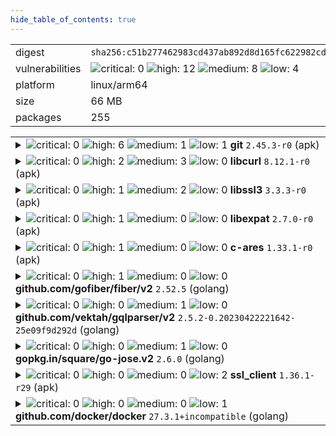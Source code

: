 ```yaml
---
hide_table_of_contents: true
---
```


<table>
<tr><td>digest</td><td><code>sha256:c51b277462983cd437ab892d8d165fc622982cdf0c26750c55a495ba6cc538d0</code></td><tr><tr><td>vulnerabilities</td><td><img alt="critical: 0" src="https://img.shields.io/badge/critical-0-lightgrey"/> <img alt="high: 12" src="https://img.shields.io/badge/high-12-e25d68"/> <img alt="medium: 8" src="https://img.shields.io/badge/medium-8-fbb552"/> <img alt="low: 4" src="https://img.shields.io/badge/low-4-fce1a9"/> <!-- unspecified: 0 --></td></tr>
<tr><td>platform</td><td>linux/arm64</td></tr>
<tr><td>size</td><td>66 MB</td></tr>
<tr><td>packages</td><td>255</td></tr>
</table>
</details></table>
</details>

<table>
<tr><td valign="top">
<details><summary><img alt="critical: 0" src="https://img.shields.io/badge/C-0-lightgrey"/> <img alt="high: 6" src="https://img.shields.io/badge/H-6-e25d68"/> <img alt="medium: 1" src="https://img.shields.io/badge/M-1-fbb552"/> <img alt="low: 1" src="https://img.shields.io/badge/L-1-fce1a9"/> <!-- unspecified: 0 --><strong>git</strong> <code>2.45.3-r0</code> (apk)</summary>

<small><code>pkg:apk/alpine/git@2.45.3-r0?arch=aarch64&distro=alpine-3.20.6</code></small><br/>

```dockerfile
# api-server.Dockerfile (34:34)
RUN apk --no-cache add ca-certificates libssl3 git
```

<br/>

<a href="https://scout.docker.com/v/CVE-2025-48385?s=alpine&n=git&ns=alpine&t=apk&osn=alpine&osv=3.20&vr=%3C2.45.4-r0"><img alt="high : CVE--2025--48385" src="https://img.shields.io/badge/CVE--2025--48385-lightgrey?label=high%20&labelColor=e25d68"/></a> 

<table>
<tr><td>Affected range</td><td><code>&lt;2.45.4-r0</code></td></tr>
<tr><td>Fixed version</td><td><code>2.45.4-r0</code></td></tr>
<tr><td>EPSS Score</td><td><code>0.145%</code></td></tr>
<tr><td>EPSS Percentile</td><td><code>35th percentile</code></td></tr>
</table>

<details><summary>Description</summary>
<blockquote>



</blockquote>
</details>

<a href="https://scout.docker.com/v/CVE-2025-46334?s=alpine&n=git&ns=alpine&t=apk&osn=alpine&osv=3.20&vr=%3C2.45.4-r0"><img alt="high : CVE--2025--46334" src="https://img.shields.io/badge/CVE--2025--46334-lightgrey?label=high%20&labelColor=e25d68"/></a> 

<table>
<tr><td>Affected range</td><td><code>&lt;2.45.4-r0</code></td></tr>
<tr><td>Fixed version</td><td><code>2.45.4-r0</code></td></tr>
<tr><td>EPSS Score</td><td><code>0.026%</code></td></tr>
<tr><td>EPSS Percentile</td><td><code>6th percentile</code></td></tr>
</table>

<details><summary>Description</summary>
<blockquote>



</blockquote>
</details>

<a href="https://scout.docker.com/v/CVE-2025-27614?s=alpine&n=git&ns=alpine&t=apk&osn=alpine&osv=3.20&vr=%3C2.45.4-r0"><img alt="high : CVE--2025--27614" src="https://img.shields.io/badge/CVE--2025--27614-lightgrey?label=high%20&labelColor=e25d68"/></a> 

<table>
<tr><td>Affected range</td><td><code>&lt;2.45.4-r0</code></td></tr>
<tr><td>Fixed version</td><td><code>2.45.4-r0</code></td></tr>
<tr><td>EPSS Score</td><td><code>0.027%</code></td></tr>
<tr><td>EPSS Percentile</td><td><code>6th percentile</code></td></tr>
</table>

<details><summary>Description</summary>
<blockquote>



</blockquote>
</details>

<a href="https://scout.docker.com/v/CVE-2025-46835?s=alpine&n=git&ns=alpine&t=apk&osn=alpine&osv=3.20&vr=%3C2.45.4-r0"><img alt="high : CVE--2025--46835" src="https://img.shields.io/badge/CVE--2025--46835-lightgrey?label=high%20&labelColor=e25d68"/></a> 

<table>
<tr><td>Affected range</td><td><code>&lt;2.45.4-r0</code></td></tr>
<tr><td>Fixed version</td><td><code>2.45.4-r0</code></td></tr>
<tr><td>EPSS Score</td><td><code>0.028%</code></td></tr>
<tr><td>EPSS Percentile</td><td><code>6th percentile</code></td></tr>
</table>

<details><summary>Description</summary>
<blockquote>



</blockquote>
</details>

<a href="https://scout.docker.com/v/CVE-2025-48384?s=alpine&n=git&ns=alpine&t=apk&osn=alpine&osv=3.20&vr=%3C2.45.4-r0"><img alt="high : CVE--2025--48384" src="https://img.shields.io/badge/CVE--2025--48384-lightgrey?label=high%20&labelColor=e25d68"/></a> 

<table>
<tr><td>Affected range</td><td><code>&lt;2.45.4-r0</code></td></tr>
<tr><td>Fixed version</td><td><code>2.45.4-r0</code></td></tr>
<tr><td>EPSS Score</td><td><code>4.902%</code></td></tr>
<tr><td>EPSS Percentile</td><td><code>89th percentile</code></td></tr>
</table>

<details><summary>Description</summary>
<blockquote>



</blockquote>
</details>

<a href="https://scout.docker.com/v/CVE-2024-52005?s=alpine&n=git&ns=alpine&t=apk&osn=alpine&osv=3.20&vr=%3C%3D2.45.3-r0"><img alt="high : CVE--2024--52005" src="https://img.shields.io/badge/CVE--2024--52005-lightgrey?label=high%20&labelColor=e25d68"/></a> 

<table>
<tr><td>Affected range</td><td><code>&lt;=2.45.3-r0</code></td></tr>
<tr><td>Fixed version</td><td><strong>Not Fixed</strong></td></tr>
<tr><td>EPSS Score</td><td><code>0.112%</code></td></tr>
<tr><td>EPSS Percentile</td><td><code>30th percentile</code></td></tr>
</table>

<details><summary>Description</summary>
<blockquote>



</blockquote>
</details>

<a href="https://scout.docker.com/v/CVE-2025-48386?s=alpine&n=git&ns=alpine&t=apk&osn=alpine&osv=3.20&vr=%3C2.45.4-r0"><img alt="medium : CVE--2025--48386" src="https://img.shields.io/badge/CVE--2025--48386-lightgrey?label=medium%20&labelColor=fbb552"/></a> 

<table>
<tr><td>Affected range</td><td><code>&lt;2.45.4-r0</code></td></tr>
<tr><td>Fixed version</td><td><code>2.45.4-r0</code></td></tr>
<tr><td>EPSS Score</td><td><code>0.017%</code></td></tr>
<tr><td>EPSS Percentile</td><td><code>3rd percentile</code></td></tr>
</table>

<details><summary>Description</summary>
<blockquote>



</blockquote>
</details>

<a href="https://scout.docker.com/v/CVE-2025-27613?s=alpine&n=git&ns=alpine&t=apk&osn=alpine&osv=3.20&vr=%3C2.45.4-r0"><img alt="low : CVE--2025--27613" src="https://img.shields.io/badge/CVE--2025--27613-lightgrey?label=low%20&labelColor=fce1a9"/></a> 

<table>
<tr><td>Affected range</td><td><code>&lt;2.45.4-r0</code></td></tr>
<tr><td>Fixed version</td><td><code>2.45.4-r0</code></td></tr>
<tr><td>EPSS Score</td><td><code>0.029%</code></td></tr>
<tr><td>EPSS Percentile</td><td><code>7th percentile</code></td></tr>
</table>

<details><summary>Description</summary>
<blockquote>



</blockquote>
</details>
</details></td></tr>

<tr><td valign="top">
<details><summary><img alt="critical: 0" src="https://img.shields.io/badge/C-0-lightgrey"/> <img alt="high: 2" src="https://img.shields.io/badge/H-2-e25d68"/> <img alt="medium: 3" src="https://img.shields.io/badge/M-3-fbb552"/> <img alt="low: 0" src="https://img.shields.io/badge/L-0-lightgrey"/> <!-- unspecified: 0 --><strong>libcurl</strong> <code>8.12.1-r0</code> (apk)</summary>

<small><code>pkg:apk/alpine/libcurl@8.12.1-r0?arch=aarch64&distro=alpine-3.20.6&upstream=curl</code></small><br/>

```dockerfile
# api-server.Dockerfile (34:34)
RUN apk --no-cache add ca-certificates libssl3 git
```

<br/>

<a href="https://scout.docker.com/v/CVE-2025-9086?s=alpine&n=curl&ns=alpine&t=apk&osn=alpine&osv=3.20&vr=%3C8.14.1-r2"><img alt="high : CVE--2025--9086" src="https://img.shields.io/badge/CVE--2025--9086-lightgrey?label=high%20&labelColor=e25d68"/></a> 

<table>
<tr><td>Affected range</td><td><code>&lt;8.14.1-r2</code></td></tr>
<tr><td>Fixed version</td><td><code>8.14.1-r2</code></td></tr>
<tr><td>EPSS Score</td><td><code>0.077%</code></td></tr>
<tr><td>EPSS Percentile</td><td><code>24th percentile</code></td></tr>
</table>

<details><summary>Description</summary>
<blockquote>



</blockquote>
</details>

<a href="https://scout.docker.com/v/CVE-2025-5399?s=alpine&n=curl&ns=alpine&t=apk&osn=alpine&osv=3.20&vr=%3C8.14.1-r0"><img alt="high : CVE--2025--5399" src="https://img.shields.io/badge/CVE--2025--5399-lightgrey?label=high%20&labelColor=e25d68"/></a> 

<table>
<tr><td>Affected range</td><td><code>&lt;8.14.1-r0</code></td></tr>
<tr><td>Fixed version</td><td><code>8.14.1-r0</code></td></tr>
<tr><td>EPSS Score</td><td><code>0.065%</code></td></tr>
<tr><td>EPSS Percentile</td><td><code>20th percentile</code></td></tr>
</table>

<details><summary>Description</summary>
<blockquote>



</blockquote>
</details>

<a href="https://scout.docker.com/v/CVE-2025-4947?s=alpine&n=curl&ns=alpine&t=apk&osn=alpine&osv=3.20&vr=%3C8.14.0-r0"><img alt="medium : CVE--2025--4947" src="https://img.shields.io/badge/CVE--2025--4947-lightgrey?label=medium%20&labelColor=fbb552"/></a> 

<table>
<tr><td>Affected range</td><td><code>&lt;8.14.0-r0</code></td></tr>
<tr><td>Fixed version</td><td><code>8.14.0-r0</code></td></tr>
<tr><td>EPSS Score</td><td><code>0.022%</code></td></tr>
<tr><td>EPSS Percentile</td><td><code>4th percentile</code></td></tr>
</table>

<details><summary>Description</summary>
<blockquote>



</blockquote>
</details>

<a href="https://scout.docker.com/v/CVE-2025-10148?s=alpine&n=curl&ns=alpine&t=apk&osn=alpine&osv=3.20&vr=%3C8.14.1-r2"><img alt="medium : CVE--2025--10148" src="https://img.shields.io/badge/CVE--2025--10148-lightgrey?label=medium%20&labelColor=fbb552"/></a> 

<table>
<tr><td>Affected range</td><td><code>&lt;8.14.1-r2</code></td></tr>
<tr><td>Fixed version</td><td><code>8.14.1-r2</code></td></tr>
<tr><td>EPSS Score</td><td><code>0.036%</code></td></tr>
<tr><td>EPSS Percentile</td><td><code>10th percentile</code></td></tr>
</table>

<details><summary>Description</summary>
<blockquote>



</blockquote>
</details>

<a href="https://scout.docker.com/v/CVE-2025-5025?s=alpine&n=curl&ns=alpine&t=apk&osn=alpine&osv=3.20&vr=%3C8.14.0-r0"><img alt="medium : CVE--2025--5025" src="https://img.shields.io/badge/CVE--2025--5025-lightgrey?label=medium%20&labelColor=fbb552"/></a> 

<table>
<tr><td>Affected range</td><td><code>&lt;8.14.0-r0</code></td></tr>
<tr><td>Fixed version</td><td><code>8.14.0-r0</code></td></tr>
<tr><td>EPSS Score</td><td><code>0.024%</code></td></tr>
<tr><td>EPSS Percentile</td><td><code>5th percentile</code></td></tr>
</table>

<details><summary>Description</summary>
<blockquote>



</blockquote>
</details>
</details></td></tr>

<tr><td valign="top">
<details><summary><img alt="critical: 0" src="https://img.shields.io/badge/C-0-lightgrey"/> <img alt="high: 1" src="https://img.shields.io/badge/H-1-e25d68"/> <img alt="medium: 2" src="https://img.shields.io/badge/M-2-fbb552"/> <img alt="low: 0" src="https://img.shields.io/badge/L-0-lightgrey"/> <!-- unspecified: 0 --><strong>libssl3</strong> <code>3.3.3-r0</code> (apk)</summary>

<small><code>pkg:apk/alpine/libssl3@3.3.3-r0?arch=aarch64&distro=alpine-3.20.6&upstream=openssl</code></small><br/>

```dockerfile
# api-server.Dockerfile (33:33)
FROM ${ALPINE_IMAGE}
```

<br/>

<a href="https://scout.docker.com/v/CVE-2025-9230?s=alpine&n=openssl&ns=alpine&t=apk&osn=alpine&osv=3.20&vr=%3C3.3.5-r0"><img alt="high : CVE--2025--9230" src="https://img.shields.io/badge/CVE--2025--9230-lightgrey?label=high%20&labelColor=e25d68"/></a> 

<table>
<tr><td>Affected range</td><td><code>&lt;3.3.5-r0</code></td></tr>
<tr><td>Fixed version</td><td><code>3.3.5-r0</code></td></tr>
<tr><td>EPSS Score</td><td><code>0.026%</code></td></tr>
<tr><td>EPSS Percentile</td><td><code>6th percentile</code></td></tr>
</table>

<details><summary>Description</summary>
<blockquote>



</blockquote>
</details>

<a href="https://scout.docker.com/v/CVE-2025-9231?s=alpine&n=openssl&ns=alpine&t=apk&osn=alpine&osv=3.20&vr=%3C3.3.5-r0"><img alt="medium : CVE--2025--9231" src="https://img.shields.io/badge/CVE--2025--9231-lightgrey?label=medium%20&labelColor=fbb552"/></a> 

<table>
<tr><td>Affected range</td><td><code>&lt;3.3.5-r0</code></td></tr>
<tr><td>Fixed version</td><td><code>3.3.5-r0</code></td></tr>
<tr><td>EPSS Score</td><td><code>0.013%</code></td></tr>
<tr><td>EPSS Percentile</td><td><code>1st percentile</code></td></tr>
</table>

<details><summary>Description</summary>
<blockquote>



</blockquote>
</details>

<a href="https://scout.docker.com/v/CVE-2025-9232?s=alpine&n=openssl&ns=alpine&t=apk&osn=alpine&osv=3.20&vr=%3C3.3.5-r0"><img alt="medium : CVE--2025--9232" src="https://img.shields.io/badge/CVE--2025--9232-lightgrey?label=medium%20&labelColor=fbb552"/></a> 

<table>
<tr><td>Affected range</td><td><code>&lt;3.3.5-r0</code></td></tr>
<tr><td>Fixed version</td><td><code>3.3.5-r0</code></td></tr>
<tr><td>EPSS Score</td><td><code>0.023%</code></td></tr>
<tr><td>EPSS Percentile</td><td><code>5th percentile</code></td></tr>
</table>

<details><summary>Description</summary>
<blockquote>



</blockquote>
</details>
</details></td></tr>

<tr><td valign="top">
<details><summary><img alt="critical: 0" src="https://img.shields.io/badge/C-0-lightgrey"/> <img alt="high: 1" src="https://img.shields.io/badge/H-1-e25d68"/> <img alt="medium: 0" src="https://img.shields.io/badge/M-0-lightgrey"/> <img alt="low: 0" src="https://img.shields.io/badge/L-0-lightgrey"/> <!-- unspecified: 0 --><strong>libexpat</strong> <code>2.7.0-r0</code> (apk)</summary>

<small><code>pkg:apk/alpine/libexpat@2.7.0-r0?arch=aarch64&distro=alpine-3.20.6&upstream=expat</code></small><br/>

```dockerfile
# api-server.Dockerfile (34:34)
RUN apk --no-cache add ca-certificates libssl3 git
```

<br/>

<a href="https://scout.docker.com/v/CVE-2025-59375?s=alpine&n=expat&ns=alpine&t=apk&osn=alpine&osv=3.20&vr=%3C2.7.2-r0"><img alt="high : CVE--2025--59375" src="https://img.shields.io/badge/CVE--2025--59375-lightgrey?label=high%20&labelColor=e25d68"/></a> 

<table>
<tr><td>Affected range</td><td><code>&lt;2.7.2-r0</code></td></tr>
<tr><td>Fixed version</td><td><code>2.7.2-r0</code></td></tr>
<tr><td>EPSS Score</td><td><code>0.075%</code></td></tr>
<tr><td>EPSS Percentile</td><td><code>23rd percentile</code></td></tr>
</table>

<details><summary>Description</summary>
<blockquote>



</blockquote>
</details>
</details></td></tr>

<tr><td valign="top">
<details><summary><img alt="critical: 0" src="https://img.shields.io/badge/C-0-lightgrey"/> <img alt="high: 1" src="https://img.shields.io/badge/H-1-e25d68"/> <img alt="medium: 0" src="https://img.shields.io/badge/M-0-lightgrey"/> <img alt="low: 0" src="https://img.shields.io/badge/L-0-lightgrey"/> <!-- unspecified: 0 --><strong>c-ares</strong> <code>1.33.1-r0</code> (apk)</summary>

<small><code>pkg:apk/alpine/c-ares@1.33.1-r0?arch=aarch64&distro=alpine-3.20.6</code></small><br/>

```dockerfile
# api-server.Dockerfile (34:34)
RUN apk --no-cache add ca-certificates libssl3 git
```

<br/>

<a href="https://scout.docker.com/v/CVE-2025-31498?s=alpine&n=c-ares&ns=alpine&t=apk&osn=alpine&osv=3.20&vr=%3C%3D1.33.1-r0"><img alt="high : CVE--2025--31498" src="https://img.shields.io/badge/CVE--2025--31498-lightgrey?label=high%20&labelColor=e25d68"/></a> 

<table>
<tr><td>Affected range</td><td><code>&lt;=1.33.1-r0</code></td></tr>
<tr><td>Fixed version</td><td><strong>Not Fixed</strong></td></tr>
<tr><td>EPSS Score</td><td><code>0.123%</code></td></tr>
<tr><td>EPSS Percentile</td><td><code>32nd percentile</code></td></tr>
</table>

<details><summary>Description</summary>
<blockquote>



</blockquote>
</details>
</details></td></tr>

<tr><td valign="top">
<details><summary><img alt="critical: 0" src="https://img.shields.io/badge/C-0-lightgrey"/> <img alt="high: 1" src="https://img.shields.io/badge/H-1-e25d68"/> <img alt="medium: 0" src="https://img.shields.io/badge/M-0-lightgrey"/> <img alt="low: 0" src="https://img.shields.io/badge/L-0-lightgrey"/> <!-- unspecified: 0 --><strong>github.com/gofiber/fiber/v2</strong> <code>2.52.5</code> (golang)</summary>

<small><code>pkg:golang/github.com/gofiber/fiber@2.52.5#v2</code></small><br/>

```dockerfile
# api-server.Dockerfile (36:36)
COPY --from=build /app /bin/app
```

<br/>

<a href="https://scout.docker.com/v/CVE-2025-54801?s=github&n=v2&ns=github.com%2Fgofiber%2Ffiber&t=golang&vr=%3C%3D2.52.8"><img alt="high 8.7: CVE--2025--54801" src="https://img.shields.io/badge/CVE--2025--54801-lightgrey?label=high%208.7&labelColor=e25d68"/></a> <i>Memory Allocation with Excessive Size Value</i>

<table>
<tr><td>Affected range</td><td><code>&lt;=2.52.8</code></td></tr>
<tr><td>Fixed version</td><td><code>2.52.9</code></td></tr>
<tr><td>CVSS Score</td><td><code>8.7</code></td></tr>
<tr><td>CVSS Vector</td><td><code>CVSS:4.0/AV:N/AC:L/AT:N/PR:N/UI:N/VC:N/VI:N/VA:H/SC:N/SI:N/SA:N</code></td></tr>
<tr><td>EPSS Score</td><td><code>0.063%</code></td></tr>
<tr><td>EPSS Percentile</td><td><code>20th percentile</code></td></tr>
</table>

<details><summary>Description</summary>
<blockquote>

### Description

When using Fiber's `Ctx.BodyParser` to parse form data containing a large numeric key that represents a slice index (e.g., `test.18446744073704`), the application crashes due to an out-of-bounds slice allocation in the underlying schema decoder.

The root cause is that the decoder attempts to allocate a slice of length `idx + 1` without validating whether the index is within a safe or reasonable range. If `idx` is excessively large, this leads to an integer overflow or memory exhaustion, causing a panic or crash.


### Steps to Reproduce

Create a POST request handler that accepts `x-www-form-urlencoded` data

```go
package main

import (
	"fmt"
	"net/http"

	"github.com/gofiber/fiber/v2"
)

type RequestBody struct {
	NestedContent []*struct{} `form:"test"`
}

func main() {
	app := fiber.New()

	app.Post("/", func(c *fiber.Ctx) error {
		formData := RequestBody{}
		if err := c.BodyParser(&formData); err != nil {
			fmt.Println(err)
			return c.SendStatus(http.StatusUnprocessableEntity)
		}
		return nil
	})

	fmt.Println(app.Listen(":3000"))
}

```

Run the server and send a POST request with a large numeric key in form data, such as:

```bash
curl -v -X POST localhost:3000 --data-raw 'test.18446744073704' \
  -H 'Content-Type: application/x-www-form-urlencoded'
```


### Relevant Code Snippet

Within the decoder's [decode method](https://github.com/gofiber/fiber/blob/v2.52.8/internal/schema/decoder.go#L249):

```go
idx := parts[0].index
if v.IsNil() || v.Len() < idx+1 {
    value := reflect.MakeSlice(t, idx+1, idx+1)  // <-- Panic/crash occurs here when idx is huge
    if v.Len() < idx+1 {
        reflect.Copy(value, v)
    }
    v.Set(value)
}
```

The `idx` is not validated before use, leading to unsafe slice allocation for extremely large values.

---

### Impact

- Application panic or crash on malicious or malformed input.
- Potential denial of service (DoS) via memory exhaustion or server crash.
- Lack of defensive checks in the parsing code causes instability.

</blockquote>
</details>
</details></td></tr>

<tr><td valign="top">
<details><summary><img alt="critical: 0" src="https://img.shields.io/badge/C-0-lightgrey"/> <img alt="high: 0" src="https://img.shields.io/badge/H-0-lightgrey"/> <img alt="medium: 1" src="https://img.shields.io/badge/M-1-fbb552"/> <img alt="low: 0" src="https://img.shields.io/badge/L-0-lightgrey"/> <!-- unspecified: 0 --><strong>github.com/vektah/gqlparser/v2</strong> <code>2.5.2-0.20230422221642-25e09f9d292d</code> (golang)</summary>

<small><code>pkg:golang/github.com/vektah/gqlparser@2.5.2-0.20230422221642-25e09f9d292d#v2</code></small><br/>

```dockerfile
# api-server.Dockerfile (36:36)
COPY --from=build /app /bin/app
```

<br/>

<a href="https://scout.docker.com/v/CVE-2023-49559?s=github&n=v2&ns=github.com%2Fvektah%2Fgqlparser&t=golang&vr=%3C2.5.14"><img alt="medium 5.3: CVE--2023--49559" src="https://img.shields.io/badge/CVE--2023--49559-lightgrey?label=medium%205.3&labelColor=fbb552"/></a> <i>Uncontrolled Resource Consumption</i>

<table>
<tr><td>Affected range</td><td><code>&lt;2.5.14</code></td></tr>
<tr><td>Fixed version</td><td><code>2.5.14</code></td></tr>
<tr><td>CVSS Score</td><td><code>5.3</code></td></tr>
<tr><td>CVSS Vector</td><td><code>CVSS:3.1/AV:N/AC:L/PR:N/UI:N/S:U/C:N/I:N/A:L</code></td></tr>
<tr><td>EPSS Score</td><td><code>0.073%</code></td></tr>
<tr><td>EPSS Percentile</td><td><code>23rd percentile</code></td></tr>
</table>

<details><summary>Description</summary>
<blockquote>

An issue in vektah gqlparser open-source-library v.2.5.10 allows a remote attacker to cause a denial of service via a crafted script to the parserDirectives function.

</blockquote>
</details>
</details></td></tr>

<tr><td valign="top">
<details><summary><img alt="critical: 0" src="https://img.shields.io/badge/C-0-lightgrey"/> <img alt="high: 0" src="https://img.shields.io/badge/H-0-lightgrey"/> <img alt="medium: 1" src="https://img.shields.io/badge/M-1-fbb552"/> <img alt="low: 0" src="https://img.shields.io/badge/L-0-lightgrey"/> <!-- unspecified: 0 --><strong>gopkg.in/square/go-jose.v2</strong> <code>2.6.0</code> (golang)</summary>

<small><code>pkg:golang/gopkg.in/square/go-jose.v2@2.6.0</code></small><br/>

```dockerfile
# api-server.Dockerfile (36:36)
COPY --from=build /app /bin/app
```

<br/>

<a href="https://scout.docker.com/v/CVE-2024-28180?s=github&n=go-jose.v2&ns=gopkg.in%2Fsquare&t=golang&vr=%3C%3D2.6.0"><img alt="medium 4.3: CVE--2024--28180" src="https://img.shields.io/badge/CVE--2024--28180-lightgrey?label=medium%204.3&labelColor=fbb552"/></a> <i>Improper Handling of Highly Compressed Data (Data Amplification)</i>

<table>
<tr><td>Affected range</td><td><code>&lt;=2.6.0</code></td></tr>
<tr><td>Fixed version</td><td><strong>Not Fixed</strong></td></tr>
<tr><td>CVSS Score</td><td><code>4.3</code></td></tr>
<tr><td>CVSS Vector</td><td><code>CVSS:3.1/AV:N/AC:L/PR:L/UI:N/S:U/C:N/I:N/A:L</code></td></tr>
<tr><td>EPSS Score</td><td><code>0.247%</code></td></tr>
<tr><td>EPSS Percentile</td><td><code>48th percentile</code></td></tr>
</table>

<details><summary>Description</summary>
<blockquote>

### Impact
An attacker could send a JWE containing compressed data that used large amounts of memory and CPU when decompressed by Decrypt or DecryptMulti. Those functions now return an error if the decompressed data would exceed 250kB or 10x the compressed size (whichever is larger). Thanks to Enze Wang@Alioth and Jianjun Chen@Zhongguancun Lab (@zer0yu and @chenjj) for reporting.

### Patches
The problem is fixed in the following packages and versions:
- github.com/go-jose/go-jose/v4 version 4.0.1
- github.com/go-jose/go-jose/v3 version 3.0.3
- gopkg.in/go-jose/go-jose.v2 version 2.6.3

The problem will not be fixed in the following package because the package is archived:
- gopkg.in/square/go-jose.v2

</blockquote>
</details>
</details></td></tr>

<tr><td valign="top">
<details><summary><img alt="critical: 0" src="https://img.shields.io/badge/C-0-lightgrey"/> <img alt="high: 0" src="https://img.shields.io/badge/H-0-lightgrey"/> <img alt="medium: 0" src="https://img.shields.io/badge/M-0-lightgrey"/> <img alt="low: 2" src="https://img.shields.io/badge/L-2-fce1a9"/> <!-- unspecified: 0 --><strong>ssl_client</strong> <code>1.36.1-r29</code> (apk)</summary>

<small><code>pkg:apk/alpine/ssl_client@1.36.1-r29?arch=aarch64&distro=alpine-3.20.6&upstream=busybox</code></small><br/>

```dockerfile
# api-server.Dockerfile (33:33)
FROM ${ALPINE_IMAGE}
```

<br/>

<a href="https://scout.docker.com/v/CVE-2025-46394?s=alpine&n=busybox&ns=alpine&t=apk&osn=alpine&osv=3.20&vr=%3C%3D1.36.1-r30"><img alt="low : CVE--2025--46394" src="https://img.shields.io/badge/CVE--2025--46394-lightgrey?label=low%20&labelColor=fce1a9"/></a> 

<table>
<tr><td>Affected range</td><td><code>&lt;=1.36.1-r30</code></td></tr>
<tr><td>Fixed version</td><td><strong>Not Fixed</strong></td></tr>
<tr><td>EPSS Score</td><td><code>0.015%</code></td></tr>
<tr><td>EPSS Percentile</td><td><code>2nd percentile</code></td></tr>
</table>

<details><summary>Description</summary>
<blockquote>



</blockquote>
</details>

<a href="https://scout.docker.com/v/CVE-2024-58251?s=alpine&n=busybox&ns=alpine&t=apk&osn=alpine&osv=3.20&vr=%3C%3D1.36.1-r30"><img alt="low : CVE--2024--58251" src="https://img.shields.io/badge/CVE--2024--58251-lightgrey?label=low%20&labelColor=fce1a9"/></a> 

<table>
<tr><td>Affected range</td><td><code>&lt;=1.36.1-r30</code></td></tr>
<tr><td>Fixed version</td><td><strong>Not Fixed</strong></td></tr>
<tr><td>EPSS Score</td><td><code>0.017%</code></td></tr>
<tr><td>EPSS Percentile</td><td><code>3rd percentile</code></td></tr>
</table>

<details><summary>Description</summary>
<blockquote>



</blockquote>
</details>
</details></td></tr>

<tr><td valign="top">
<details><summary><img alt="critical: 0" src="https://img.shields.io/badge/C-0-lightgrey"/> <img alt="high: 0" src="https://img.shields.io/badge/H-0-lightgrey"/> <img alt="medium: 0" src="https://img.shields.io/badge/M-0-lightgrey"/> <img alt="low: 1" src="https://img.shields.io/badge/L-1-fce1a9"/> <!-- unspecified: 0 --><strong>github.com/docker/docker</strong> <code>27.3.1+incompatible</code> (golang)</summary>

<small><code>pkg:golang/github.com/docker/docker@27.3.1%2Bincompatible</code></small><br/>

```dockerfile
# api-server.Dockerfile (36:36)
COPY --from=build /app /bin/app
```

<br/>

<a href="https://scout.docker.com/v/CVE-2025-54410?s=github&n=docker&ns=github.com%2Fdocker&t=golang&vr=%3E%3D26.0.0-rc1%2C%3C28.0.0"><img alt="low 3.3: CVE--2025--54410" src="https://img.shields.io/badge/CVE--2025--54410-lightgrey?label=low%203.3&labelColor=fce1a9"/></a> <i>Missing Initialization of Resource</i>

<table>
<tr><td>Affected range</td><td><code>>=26.0.0-rc1<br/><28.0.0</code></td></tr>
<tr><td>Fixed version</td><td><code>28.0.0</code></td></tr>
<tr><td>CVSS Score</td><td><code>3.3</code></td></tr>
<tr><td>CVSS Vector</td><td><code>CVSS:3.1/AV:L/AC:H/PR:L/UI:R/S:U/C:L/I:L/A:N</code></td></tr>
<tr><td>EPSS Score</td><td><code>0.006%</code></td></tr>
<tr><td>EPSS Percentile</td><td><code>0th percentile</code></td></tr>
</table>

<details><summary>Description</summary>
<blockquote>

Moby is an open source container framework developed by Docker Inc. that is distributed as Docker Engine, Mirantis Container Runtime, and various other downstream projects/products. The Moby daemon component (dockerd), which is developed as [moby/moby](https://github.com/moby/moby) is commonly referred to as Docker, or Docker Engine.

Firewalld is a daemon used by some Linux distributions to provide a dynamically managed firewall. When Firewalld is running, Docker uses its iptables backend to create rules, including rules to isolate containers in one bridge network from containers in other bridge networks.

### Impact

The iptables rules created by Docker are removed when firewalld is reloaded using, for example "firewall-cmd --reload", "killall -HUP firewalld", or "systemctl reload firewalld".

When that happens, Docker must re-create the rules. However, in affected versions of Docker, the iptables rules that isolate containers in different bridge networks from each other are not re-created.

Once these rules have been removed, containers have access to any port, on any container, in any non-internal bridge network, running on the Docker host.

Containers running in networks created with `--internal` or equivalent have no access to other networks. Containers that are only connected to these networks remain isolated after a firewalld reload.

Where Docker Engine is not running in the host's network namespace, it is unaffected. Including, for example, Rootless Mode, and Docker Desktop.

### Patches

Moby releases 28.0.0 and newer are not affected. A fix is available in moby release 25.0.13.

### Workarounds
After reloading firewalld, either:
- Restart the docker daemon,
- Re-create bridge networks, or
- Use rootless mode.

### References
https://firewalld.org/
https://firewalld.org/documentation/howto/reload-firewalld.html

</blockquote>
</details>
</details></td></tr>
</table>

